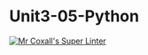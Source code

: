 # Unit3-05-Python
[![Mr Coxall's Super Linter](https://github.com/ICS3U-Programming-MarcusW/Unit3-05-Python/workflows/Mr%20Coxall's%20Super%20Linter/badge.svg)](https://github.com/ICS3U-Programming-MarcusW/Unit3-05-Python/actions/)
